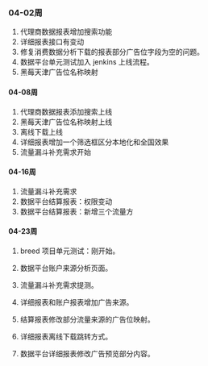 ### 04-02周
1. 代理商数据报表增加搜索功能
2. 详细报表接口有变动
3. 修复消费数据分析下载的报表部分广告位字段为空的问题。
4. 数据平台单元测试加入 jenkins 上线流程。
5. 黑莓天津广告位名称映射

#### 04-08周
1. 代理商数据报表添加搜索上线
2. 黑莓天津广告位名称映射上线
3. 离线下载上线
4. 详细报表增加一个筛选框区分本地化和全国效果
5. 流量漏斗补充需求开始

#### 04-16周
1. 流量漏斗补充需求
2. 数据平台结算报表：权限变动
3. 数据平台结算报表：新增三个流量方

#### 04-23周
1. breed 项目单元测试：刚开始。
2. 数据平台账户来源分析页面。
3. 流量漏斗补充需求提测。

4. 详细报表和账户报表增加广告来源。
5. 结算报表修改部分流量来源的广告位映射。
6. 详细报表离线下载跳转方式。
7. 数据平台详细报表修改广告预览部分内容。